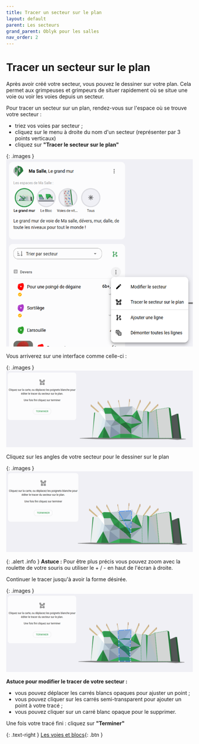 ```yaml
---
title: Tracer un secteur sur le plan
layout: default
parent: Les secteurs
grand_parent: Oblyk pour les salles
nav_order: 2
---
```


# Tracer un secteur sur le plan

Après avoir créé votre secteur, vous pouvez le dessiner sur votre plan. Cela permet aux grimpeuses et grimpeurs de situer rapidement où se situe une voie ou voir les voies depuis un secteur.  

Pour tracer un secteur sur un plan, rendez-vous sur l'espace où se trouve votre secteur : 
- triez vos voies par secteur ;
- cliquez sur le menu à droite du nom d'un secteur (représenter par 3 points verticaux)
- cliquez sur **"Tracer le secteur sur le plan"**

{: .images }
[![Tracer un secteur sur le plan](../../../assets/images/menu-secteur_desktop.png)](../../../assets/images/menu-secteur_desktop.png)

Vous arriverez sur une interface comme celle-ci :

{: .images }
[![Tracer un secteur sur le plan partie 1](../../../assets/images/tracer-secteur-partie-1_desktop.png)](../../../assets/images/tracer-secteur-partie-1_desktop.png)

Cliquez sur les angles de votre secteur pour le dessiner sur le plan

{: .images }
[![Tracer un secteur sur le plan partie 2](../../../assets/images/tracer-secteur-partie-2_desktop.png)](../../../assets/images/tracer-secteur-partie-2_desktop.png)

{: .alert .info }
**Astuce :** Pour être plus précis vous pouvez zoom avec la roulette de votre souris ou utiliser le + / - en haut de l'écran à droite.  

Continuer le tracer jusqu'à avoir la forme désirée.

{: .images }
[![Tracer un secteur sur le plan partie 3](../../../assets/images/tracer-secteur-partie-3_desktop.png)](../../../assets/images/tracer-secteur-partie-3_desktop.png)

**Astuce pour modifier le tracer de votre secteur :** 
- vous pouvez déplacer les carrés blancs opaques pour ajuster un point ;
- vous pouvez cliquer sur les carrés semi-transparent pour ajouter un point à votre tracé ;
- vous pouvez cliquer sur un carré blanc opaque pour le supprimer.

Une fois votre tracé fini : cliquez sur **"Terminer"**

{: .text-right }
[Les voies et blocs](../voie-et-bloc){: .btn }